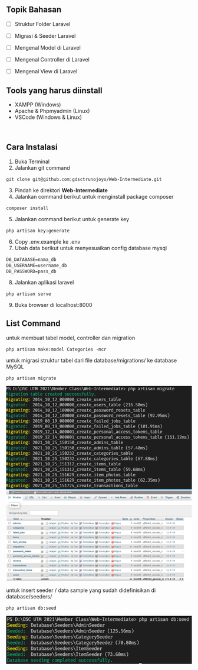 <h2>Topik Bahasan</h2>

- [ ] Struktur Folder Laravel
- [ ] Migrasi & Seeder Laravel
- [ ] Mengenal Model di Laravel
- [ ] Mengenal Controller di Laravel
- [ ] Mengenal View di Laravel


<h2>
    Tools yang harus diinstall
</h2>

- XAMPP (Windows)
- Apache & Phpmyadmin (Linux)
- VSCode (Windows & Linux)

<br>
<h2>
    Cara Instalasi
</h2>

1. Buka Terminal
2. Jalankan git command

```
git clone git@github.com:gdsctrunojoyo/Web-Intermediate.git
```

3. Pindah ke direktori **Web-Intermediate**
4. Jalankan command berikut untuk menginstall package composer

```
composer install
```
5. Jalankan command berikut untuk generate key
```
php artisan key:generate
```
6. Copy .env.example ke .env
7. Ubah data berikut untuk menyesuaikan config database mysql

```
DB_DATABASE=nama_db
DB_USERNAME=username_db
DB_PASSWORD=pass_db
```

8. Jalankan aplikasi laravel
```
php artisan serve
```
9. Buka browser di localhost:8000


<h2>
List Command
</h2>


untuk membuat tabel model, controller dan migration

```
php artisan make:model Categories -mcr
```
untuk migrasi struktur tabel dari file database/migrations/ ke database MySQL

```
php artisan migrate
```

![Gambar 1](./screenshots/1.PNG)
<br/>
![Gambar 2](./screenshots/2.PNG)

untuk insert seeder / data sample yang sudah didefinisikan di database/seeders/

```
php artisan db:seed
```

![Gambar Seeder](./screenshots/3.PNG)
